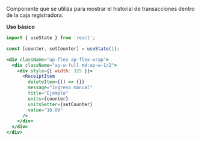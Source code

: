 Componente que se utiliza para mostrar el historial de transacciones dentro de la caja registradora.

**Uso básico**

```jsx
import { useState } from 'react';

const [counter, setCounter] = useState(1);

<div className="ap-flex ap-flex-wrap">
  <div className="ap-w-full md:ap-w-1/2">
    <div style={{ width: 325 }}>
      <ReceiptItem
        deleteItem={() => {}}
        message="Ingreso manual"
        title="Ejemplo"
        units={counter}
        unitsSetter={setCounter}
        value="10.00"
      />
    </div>
  </div>
</div>
```
